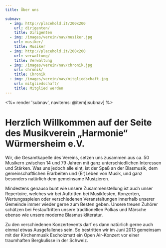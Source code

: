 ```yaml
---
title: Über uns

subnav:
  - img: http://placehold.it/200x200
    url: dirigenten/
    title: Dirigenten
  - img: /images/verein/nav/musiker.jpg
    url: musiker/
    title: Musiker
  - img: http://placehold.it/200x200
    url: verwaltung/
    title: Verwaltung
  - img: /images/verein/nav/chronik.jpg
    url: chronik/
    title: Chronik
  - img: /images/verein/nav/mitgliedschaft.jpg
    url: mitgliedschaft/
    title: Mitglied werden
---
```


<%= render 'subnav', navitems: @item[:subnav] %>

Herzlich Willkommen auf der Seite des Musikverein „Harmonie“ Würmersheim e.V.
=============================================================================

Wir, die Gesamtkapelle des Vereins, setzen uns zusammen aus ca. 50 Musikern zwischen 14 und 79 Jahren mit ganz unterschiedlichen Interessen und Stärken. Was uns jedoch alle eint, ist der Spaß an der Blasmusik, dem gemeinschaftlichen Erarbeiten und (Er)Leben von Musik, und ganz besonders natürlich dem gemeinsame Musizieren.

Mindestens genauso bunt wie unsere Zusammenstellung ist auch unser Repertoire, welches wir bei Auftritten bei Musikfesten, Konzerten, Wertungsspielen oder verschiedenen Veranstaltungen innerhalb unserer Gemeinde immer wieder gerne zum Besten geben. Unsere treuen Zuhörer schätzen bei Festauftritten unsere traditionellen Polkas und Märsche ebenso wie unsere moderne Blasmusikliteratur.

Zu den verschiedenen Konzertevents darf es dann natürlich gerne auch einmal etwas Ausgefallenes sein. So bestritten wir im Juni 2013 gemeinsam mit der Kirchenmusik Escholzmatt ein Open Air-Konzert vor einer traumhaften Bergkulisse in der Schweiz.
